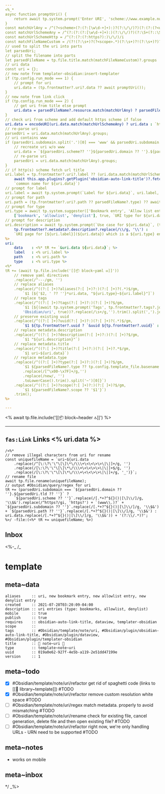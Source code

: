 ```yaml
---
<%_* 
async function promptUri() {
    return await tp.system.prompt('Enter URI', 'scheme://www.example.null', true);
}
const matchUrlAny = /^(?<scheme>(?:(?:[\w\d-+]+):)?(?:\/\/)?)(?:(?:(?<username>\S+)(?::(?<password>\S*)))?@)?(?<subdomain>(?!(?:10|127)(?:\.\d{1,3}){3})(?!(?:169\.254|192\.168)(?:\.\d{1,3}){2})(?!172\.(?:1[6-9]|2\d|3[0-1])(?:\.\d{1,3}){2})(?:[1-9]\d?|1\d\d|2[01]\d|22[0-3])(?:\.(?:1?\d{1,2}|2[0-4]\d|25[0-5])){2}(?:\.(?:[1-9]\d?|1\d\d|2[0-4]\d|25[0-4]))|(?:(?<domain>(?:[a-z0-9\u00a1-\uffff][a-z0-9\u00a1-\uffff_-]{0,62})?[a-z0-9\u00a1-\uffff])\.)+(?<tld>[a-z\u00a1-\uffff]{2,}\.?))(?::(?<port>\d{2,5}))?(?<path>[/?#]\S*)?$/i
const matchUrlSchemeAny = /^(?:(?:(?:[\w\d-+]+):)(?:\/\/)?)(?:\S+(?::\S*)?@)?(?:(?!(?:10|127)(?:\.\d{1,3}){3})(?!(?:169\.254|192\.168)(?:\.\d{1,3}){2})(?!172\.(?:1[6-9]|2\d|3[0-1])(?:\.\d{1,3}){2})(?:[1-9]\d?|1\d\d|2[01]\d|22[0-3])(?:\.(?:1?\d{1,2}|2[0-4]\d|25[0-5])){2}(?:\.(?:[1-9]\d?|1\d\d|2[0-4]\d|25[0-4]))|(?:(?:[a-z0-9\u00a1-\uffff][a-z0-9\u00a1-\uffff_-]{0,62})?[a-z0-9\u00a1-\uffff]\.)+(?:[a-z\u00a1-\uffff]{2,}\.?))(?::\d{2,5})?(?:[/?#]\S*)?$/i
const matchUrlSchemeHttp = /^(?:(?:(?:https?):)\/\/)/i
const matchFileNameCustom = /(?!(?:\s+)?(?<scope>.*)(?:\s+)?!(?:\s+)?)?(?:(?<type>.*?)~)?(?:(?<path>(?:(?:.*))+)~)?(?<resource>.*)?/i
// used to split the uri into parts
let parsedUri;
// split the filename into parts
let parsedFileName = tp.file.title.match(matchFileNameCustom)?.groups
// uri data
const uri = {};
// new note from templater-obsidian:insert-templater
if (tp.config.run_mode === 1) {
    // prompt for uri
    uri.data = (tp.frontmatter?.uri?.data ?? await promptUri());
}
// new note from link click
if (tp.config.run_mode === 2) {
    // get uri from title else prompt
    uri.data = parsedFileName?.resource.match(matchUrlAny) ? parsedFileName?.resource : await promptUri();
}
// check uri from scheme and add default https scheme if false
uri.data = encodeURI(uri.data.match(matchUrlSchemeAny) ? uri.data : `https://${uri.data}`);
// re-parse uri
parsedUri = uri.data.match(matchUrlAny).groups;
// uri contains www
if (parsedUri.subdomain.split('.')[0] === 'www' && parsedUri.subdomain.split('.')[1] === parsedUri.domain) {
    // recreate uri w/o www
    uri.data = `${parsedUri.scheme?? ''}${parsedUri.domain ?? ''}.${parsedUri.tld ?? ''}${parsedUri.path ?? ''}`;
    // re-parse uri
    parsedUri = uri.data.match(matchUrlAny).groups;
}
// if http(s) scheme fetch url title
uri.label = tp.frontmatter?.uri?.label ?? (uri.data.match(matchUrlSchemeHttp) ? 
    await this.app.plugins?.getPlugin('obsidian-auto-link-title')?.fetchUrlTitle(uri.data) : 
    `common name for ${uri.data}`)
// prompt for label
uri.label = await tp.system.prompt(`Label for ${uri.data}`, uri.label, true);
// prompt for path
uri.path = (tp.frontmatter?.uri?.path ?? parsedFileName?.type) ?? await tp.system.prompt(`Storage path for ${uri.data}`, '', true);
// prompt for type
uri.type = await tp.system.suggester(['Bookmark entry', 'Allow list entry', 'Deny list entry'], 
    ['bookmark', 'allowlist', 'denylist'], true, `URI type for ${uri.data}`);
// prompt for description
uri.description = await tp.system.prompt(`Use case for ${uri.data}`, (tp.frontmatter?.metadata?.description ? 
    tp.frontmatter?.metadata?.description?.replace(/\\/g, '\\') : 
    `URI page for [${uri.label}](${uri.data}) which is a ${uri.type} entry`), true);
%>
uri: 
    data    : <%* tR += `&uri.data ${uri.data}`; %>
    label   : <% uri.label %>
    path    : <% uri.path %>
    type    : <% uri.type %>
<%*
tR += (await tp.file.include('[[📦 block~yaml ✉]]'))
    // remove yaml directives
    .replace(/^---/gm, '')
    // replace aliases
    .replace(/^((?:[ ]+)?aliases(?:[ ]+)?:)(?:[ ]+)?(.*)$/gm, 
        `$1 [${'$2, ' ?? ''}*uri.data, "${uri.type}~${uri.label}"]`)
    // replace tags
    .replace(/^((?:[ ]+)?tags(?:[ ]+)?:)(?:[ ]+)?$/gm, 
        `$1 [${(await tp.system.prompt('Tags', tp.frontmatter?.tags?.join(', ') ?? 
        'Obsidian/uri', true))?.replace(/\s+/g,'').trim().split(',').join(', ')}]`)
    // preserve existing uuid
    .replace(/^((?:[ ]+)?uuid(?:[ ]+)?:)(?:[ ]+)?(.*)$/gm, 
        `$1 ${tp.frontmatter?.uuid ? `&uuid ${tp.frontmatter?.uuid}` : '$2'}`)
    // replace metadata.description
    .replace(/^((?:[ ]+)?description(?:[ ]+)?:)(?:[ ]+)?$/gm, 
        `$1 "${uri.description}"`)
    // replace metadata.title
    .replace(/^((?:[ ]+)?title(?:[ ]+)?:)(?:[ ]+)?.*$/gm, 
        `$1 uri~${uri.data}`)
    // replace metadata.type
    .replace(/^((?:[ ]+)?type(?:[ ]+)?:)(?:[ ]+)?$/gm, 
        `$1 ${parsedFileName?.type ?? tp.config.template_file.basename
        .replace(/[^\x00-\x7F]+/g,'')
        .replace(/new/, '')
        .toLowerCase().trim().split('~')[0]}`)
    .replace(/^((?:[ ]+)?scope(?:[ ]+)?:)(?:[ ]+)?$/gm, 
        `$1 ${parsedFileName?.scope ?? '$1'}`)
    .trim();
%>

---
```


<% await tp.file.include('[[📦 block~header 🔝]]') %>

---

## `fas:Link` Links <% uri.data %>

```query
/<%*
// remove illegal characters from uri for rename
const uniquefileName = `uri~${uri.data
    .replace(/^[\:\?\'\"\[\]\*\/\\\+\<\<\>\>\|\|]+/g, '')
    .replace(/[\:\?\'\"\[\]\*\/\\\+\<\<\>\>\|\|]+$/g, '')
    .replace(/[\:\?\'\"\[\]\*\/\\\+\<\<\>\>\|\|]+/g, '_')}`;
// rename file
await tp.file.rename(uniquefileName);
// output #Obsidian/query/regex for uri
tR += (parsedUri.subdomain === `${parsedUri.domain ?? ''}.${parsedUri.tld ?? ''}` ?
    `${parsedUri.scheme ?? ''}`.replace(/[.*+?^${}()|[\]\\/]/g, '\\$&').replace(/^https?/gi, 'https?') + `(www\\.)?` + `${parsedUri.subdomain ?? ''}`.replace(/[.*+?^${}()|[\]\\/]/g, '\\$&') + `${parsedUri.path ?? ''}`.replace(/[.*+?^${}()|[\]\\/]/g, '\\$&') : uri.data.replace(/[.*+?^${}()|[\]\\/]/g, '\\$&')) + '(?:\\/.*)?';
%>/ -file:(<%* tR += uniquefileName; %>)
```

## Inbox

<%-_
/_

# template

## meta~data

```dataviewfield
aliases     :: uri, new bookmark entry, new allowlist entry, new denylist entry
created     :: 2021-07-28T03:20:09-04:00
description :: uri entries (type: bookmarks, allowlist, denylist)
mobile      :: true
publish     :: true
requires    :: obsidian-auto-link-title, dataview, templater-obsidian
scope       ::
tags        :: #Obsidian/template/note/uri, #Obsidian/plugin/obsidian-auto-link-title, #Obsidian/plugin/dataview, #Obsidian/plugin/templater-obsidian
title       :: 📄 note~uri 🔗
type        :: template~note~uri
uuid        :: 019a0e62-927f-4e5b-a119-2e51dd47199e
version     :: 1
```

## meta~todo

- [x] #Obsidian/template/note/uri/refactor get rid of spaghetti code (links to [[📑 library~template]]) #TODO
- [x] #Obsidian/template/note/uri/refactor remove custom resolution white space #TODO
- [ ] #Obsidian/template/note/uri/regex match metadata.<subproperly> properly to avoid mismatching #TODO
- [ ] #Obsidian/template/note/uri/rename check for existing file, cancel generation, delete file and then open existing file? #TODO
- [ ] #Obsidian/template/note/uri/refactor right now, we're only handling URLs - URN need to be supported #TODO

## meta~notes

- works on mobile

## meta~inbox

\*/
\_%>
